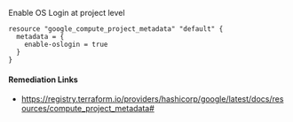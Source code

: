 
Enable OS Login at project level

```hcl
resource "google_compute_project_metadata" "default" {
  metadata = {
    enable-oslogin = true
  }
}
```

#### Remediation Links
 - https://registry.terraform.io/providers/hashicorp/google/latest/docs/resources/compute_project_metadata#

